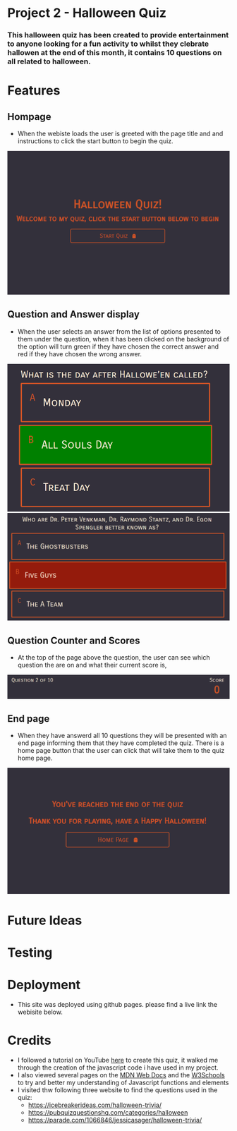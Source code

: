 # Project 2 - Halloween Quiz  

### This halloween quiz has been created to provide entertainment to anyone looking for a fun activity to whilst they clebrate hallowen at the end of this month, it contains 10 questions on all related to halloween. 

# Features

## Hompage 
- When the webiste loads the user is greeted with the page title and and instructions to click the start button to begin the quiz. 

![image1](assets/images/Screenshot2.png)

## Question and Answer display 
- When the user selects an answer from the list of options presented to them under the question, when it has been clicked on the background of the option will turn green if they have chosen the correct answer and red if they have chosen the wrong answer. 

![image2](assets/images/Screenshot1crop.png) ![image3](assets/images/Screenshot3crop.png)


## Question Counter and Scores
- At the top of the page above the question, the user can see which question the are on and what their current score is,

![image4](assets/images/Screenshot5crop.png)

## End page 
- When they have answerd all 10 questions they will be presented with an end page informing them that they have completed the quiz. There is a home page button that the user can click that will take them to the quiz home page. 

![image5](assets/images/Screenshot4.png)

# Future Ideas

# Testing

# Deployment

- This site was deployed using github pages. please find a live link the webisite below.

# Credits

- I followed a tutorial on YouTube [here](https://www.youtube.com/watch?v=f4fB9Xg2JEY&t=584s) to create this quiz, it walked me through the creation of the javascript code i have used in my project. 
- I also viewed several pages on the [MDN Web Docs](https://developer.mozilla.org/en-US/) and the [W3Schools](https://www.w3schools.com/) to try and better my understanding of Javascript functions and elements 
- I visited thw following three website to find the questions used in the quiz:
   - https://icebreakerideas.com/halloween-trivia/ 
   - https://pubquizquestionshq.com/categories/halloween
   - https://parade.com/1066846/jessicasager/halloween-trivia/